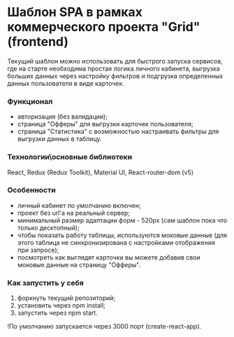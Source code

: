 # Шаблон SPA в рамках коммерческого проекта "Grid" (frontend)
Текущий шаблон можно использовать для быстрого запуска сервисов, где на старте необходима простая логика личного кабинета, выгрузка больших данных через настройку фильтров и подгрузка определенных данных пользователя в виде карточек.

### Функционал
- авторизация (без валидации);
- страница "Офферы" для выгрузки карточек пользователя;
- страница "Статистика" с возможностью настраивать фильтры для выгрузки данных в таблицу. 

### Технологии\основные библиотеки
React, Redux (Redux Toolkit), Material UI, React-router-dom (v5)

### Особенности
- личный кабинет по умолчанию включен;
- проект без url'а на реальный сервер;
- минимальный размер адаптации форм - 520px (сам шаблон пока что только десктопный);
- чтобы показать работу таблицы, используются моковые данные (для этого таблица не синхронизирована с настройками отображения при запросе);
- посмотреть как выглядят карточки вы можете добавив свои моковые данные на страницу "Офферы".

### Как запустить у себя
1. форкнуть текущий репозиторий;
2. установить через npm install;
3. запустить через npm start.

!По умолчанию запускается через 3000 порт (create-react-app).
